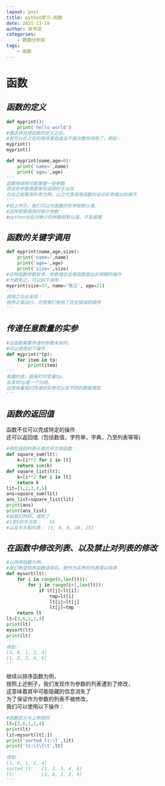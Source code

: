 ```yaml
---
layout: post
title: python学习-函数
date: 2021-11-19
author: 张书翌
categories:
    - 数据分析部
tags:
    - 函数
---
```


# 函数
## ***函数的定义***
```python
def myprint():
    print('hello world')
#像这样完成函数的定义之后，
#就可以在之后的程序里自由且不限次数地调用了，例如：
myprint()
myprint()
```
```python
def myprint(name,age=0):
    print('name=',name)
    print('age=',age)
'''
函数地调用可能需要一些参数
而这些参数需要等到调用时才出现
在此之前暂用形参为例，以之代表调用函数时会对实参做出的操作
'''
#如上所示，我们可以为函数的形参赋默认值，
#这样即使调用时缺少参数
#python也会对缺少的参数赋默认值，不会报错
```
## ***函数的关键字调用***
```python
def myprint(name,age,size):
    print('name=',name)
    print('age=',age)
    print('size=',size)
#这种函数参数较多，参数错位会使函数做出非预期的操作
#为避免之，可以如下调用：
myprint(size=37, name='张三', age=21)
'''
调用之后会发现：
程序正常运行，尽管我们使用了完全错误的顺序
'''
```

## ***传递任意数量的实参***
```python
#当函数需要传递的参数未知时，
#可以使用如下操作：
def myprint(*tp):
    for item in tp:
        print(item)
'''
有趣的是，直接打印变量tp，
会发现tp是一个元组，
这意味着我们传递的实参可以是不同的数据类型
'''
```

## ***函数的返回值***
函数不仅可以完成特定的操作  
还可以返回值（包括数值，字符串，字典，乃至列表等等)  
```python
#例如返回列表元素的平方和函数：
def square_sum(lt):
    k=[i**2 for i in lt]
    return sum(k)
def square_list(lt):
    k=[i**2 for i in lt]
    return k
lit=[1,2,3,4,5]
ans=square_sum(lit)
ans_list=square_list(lit)
print(ans)
print(ans_list)
#如我们所料，得到了
#1至5的平方和：   55
#以及平方和列表： [1, 4, 9, 16, 25]
```

## ***在函数中修改列表、以及禁止对列表的修改***

```python
#以排序函数为例，
#我们希望排序函数调用后，使作为实参的列表得以排序
def mysort(lt):
    for i in range(0,len(lt)):
        for j in range(i+1,len(lt)):
            if lt[j]<lt[i]:
                tmp=lt[i]
                lt[i]=lt[j]
                lt[j]=tmp
    return lt
lt=[3,6,1,2,4]
print(lt)
mysort(lt)
print(lt)
'''
得到：
[3, 6, 1, 2, 4]
[1, 2, 3, 4, 6]
'''
```
继续以排序函数为例，  
按照上述例子，我们发现作为参数的列表遭到了修改，  
这意味着其中可能隐藏的信息消失了  
为了保证作为参数的列表不被修改，  
我们可以使用以下操作：  
```python
#函数定义与上例相同
lt=[3,6,1,2,4]
print(lt)
lit=mysort(lt[:])
print('sorted_lt:\t',lit)
print('lt:\t\t\t',lt)
'''
得到：
[3, 6, 1, 2, 4]
sorted_lt:	 [1, 2, 3, 4, 6]
lt:			 [3, 6, 1, 2, 4]
'''
```



